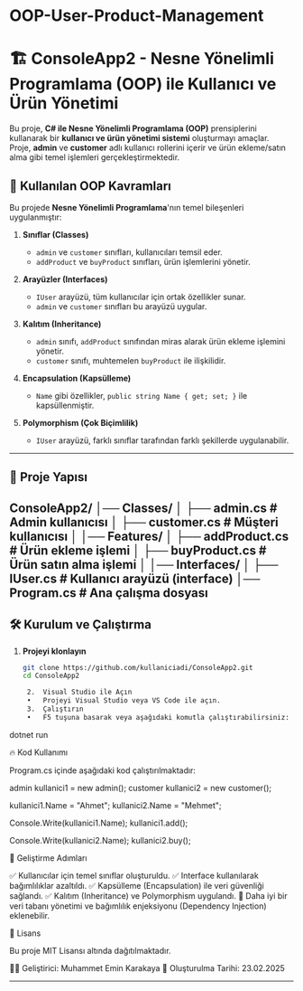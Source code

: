 # OOP-User-Product-Management
# 🏗️ ConsoleApp2 - Nesne Yönelimli Programlama (OOP) ile Kullanıcı ve Ürün Yönetimi

Bu proje, **C# ile Nesne Yönelimli Programlama (OOP)** prensiplerini kullanarak bir **kullanıcı ve ürün yönetimi sistemi** oluşturmayı amaçlar.  
Proje, **admin** ve **customer** adlı kullanıcı rollerini içerir ve ürün ekleme/satın alma gibi temel işlemleri gerçekleştirmektedir.

## 🚀 Kullanılan OOP Kavramları
Bu projede **Nesne Yönelimli Programlama**'nın temel bileşenleri uygulanmıştır:

1. **Sınıflar (Classes)**  
   - `admin` ve `customer` sınıfları, kullanıcıları temsil eder.  
   - `addProduct` ve `buyProduct` sınıfları, ürün işlemlerini yönetir.

2. **Arayüzler (Interfaces)**  
   - `IUser` arayüzü, tüm kullanıcılar için ortak özellikler sunar.  
   - `admin` ve `customer` sınıfları bu arayüzü uygular.

3. **Kalıtım (Inheritance)**  
   - `admin` sınıfı, `addProduct` sınıfından miras alarak ürün ekleme işlemini yönetir.  
   - `customer` sınıfı, muhtemelen `buyProduct` ile ilişkilidir.

4. **Encapsulation (Kapsülleme)**  
   - `Name` gibi özellikler, `public string Name { get; set; }` ile kapsüllenmiştir.

5. **Polymorphism (Çok Biçimlilik)**  
   - `IUser` arayüzü, farklı sınıflar tarafından farklı şekillerde uygulanabilir.

---

## 📂 Proje Yapısı

ConsoleApp2/
│── Classes/
│   ├── admin.cs          # Admin kullanıcısı
│   ├── customer.cs       # Müşteri kullanıcısı
│
│── Features/
│   ├── addProduct.cs     # Ürün ekleme işlemi
│   ├── buyProduct.cs     # Ürün satın alma işlemi
│
│── Interfaces/
│   ├── IUser.cs          # Kullanıcı arayüzü (interface)
│── Program.cs            # Ana çalışma dosyası
---

## 🛠️ Kurulum ve Çalıştırma

1. **Projeyi klonlayın**  
   ```bash
   git clone https://github.com/kullaniciadi/ConsoleApp2.git
   cd ConsoleApp2

	2.	Visual Studio ile Açın
	•	Projeyi Visual Studio veya VS Code ile açın.
	3.	Çalıştırın
	•	F5 tuşuna basarak veya aşağıdaki komutla çalıştırabilirsiniz:

dotnet run

🔥 Kod Kullanımı

Program.cs içinde aşağıdaki kod çalıştırılmaktadır:

admin kullanici1 = new admin();
customer kullanici2 = new customer();

kullanici1.Name = "Ahmet";
kullanici2.Name = "Mehmet";

Console.Write(kullanici1.Name);
kullanici1.add();

Console.Write(kullanici2.Name);
kullanici2.buy();

🎯 Geliştirme Adımları

✅ Kullanıcılar için temel sınıflar oluşturuldu.
✅ Interface kullanılarak bağımlılıklar azaltıldı.
✅ Kapsülleme (Encapsulation) ile veri güvenliği sağlandı.
✅ Kalıtım (Inheritance) ve Polymorphism uygulandı.
🚀 Daha iyi bir veri tabanı yönetimi ve bağımlılık enjeksiyonu (Dependency Injection) eklenebilir.

📜 Lisans

Bu proje MIT Lisansı altında dağıtılmaktadır.

👨‍💻 Geliştirici: Muhammet Emin Karakaya
📅 Oluşturulma Tarihi: 23.02.2025

---
